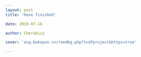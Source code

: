 ```yaml
---
layout: post
title: 'Have finished'

date: 2019-07-16

author: Cherubicy

cover: 'acg.bakayun.cn/randbg.php?t=dfproject&https=true'

---
```

